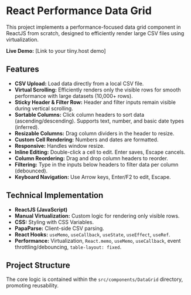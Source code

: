 # React Performance Data Grid

This project implements a performance-focused data grid component in ReactJS from scratch, designed to efficiently render large CSV files using virtualization.

**Live Demo:** [Link to your tiiny.host demo]

## Features

*   **CSV Upload:** Load data directly from a local CSV file.
*   **Virtual Scrolling:** Efficiently renders only the visible rows for smooth performance with large datasets (10,000+ rows).
*   **Sticky Header & Filter Row:** Header and filter inputs remain visible during vertical scrolling.
*   **Sortable Columns:** Click column headers to sort data (ascending/descending). Supports text, number, and basic date types (inferred).
*   **Resizable Columns:** Drag column dividers in the header to resize.
*   **Custom Cell Rendering:** Numbers and dates are formatted.
*   **Responsive:** Handles window resize.
*   **Inline Editing:** Double-click a cell to edit. Enter saves, Escape cancels.
*   **Column Reordering:** Drag and drop column headers to reorder.
*   **Filtering:** Type in the inputs below headers to filter data per column (debounced).
*   **Keyboard Navigation:** Use Arrow keys, Enter/F2 to edit, Escape.

## Technical Implementation

*   **ReactJS (JavaScript)**
*   **Manual Virtualization:** Custom logic for rendering only visible rows.
*   **CSS:** Styling with CSS Variables.
*   **PapaParse:** Client-side CSV parsing.
*   **React Hooks:** `useMemo`, `useCallback`, `useState`, `useEffect`, `useRef`.
*   **Performance:** Virtualization, `React.memo`, `useMemo`, `useCallback`, event throttling/debouncing, `table-layout: fixed`.

## Project Structure

The core logic is contained within the `src/components/DataGrid` directory, promoting reusability.